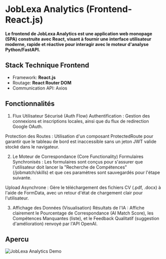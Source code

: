 # JobLexa Analytics (Frontend-React.js)

**Le frontend de JobLexa Analytics est une application web monopage (SPA) construite avec React, visant à fournir une interface utilisateur moderne, rapide et réactive pour interagir avec le moteur d'analyse Python/FastAPI.**

## Stack Technique Frontend
- Framework: **React.js**
- Routage: **React Router DOM**
- Communication API: Axios 

## Fonctionnalités
1. Flux Utilisateur Sécurisé (Auth Flow)
Authentification : Gestion des connexions et inscriptions locales, ainsi que du flux de redirection Google OAuth.

Protection des Routes : Utilisation d'un composant ProtectedRoute pour garantir que le tableau de bord est inaccessible sans un jeton JWT valide stocké dans le navigateur.

2. Le Moteur de Correspondance (Core Functionality)
Formulaires Synchronisés : Les formulaires sont conçus pour s'assurer que l'utilisateur doit lancer la "Recherche de Compétences" (/jobmatch/skills) et que ces paramètres sont sauvegardés pour l'étape suivante.

Upload Asynchrone : Gère le téléchargement des fichiers CV (.pdf, .docx) à l'aide de FormData, avec un retour d'état de chargement clair pour l'utilisateur.

3. Affichage des Données (Visualisation)
Résultats de l'IA : Affiche clairement le Pourcentage de Correspondance (AI Match Score), les Compétences Manquantes (liste), et le Feedback Qualitatif (suggestion d'amélioration) renvoyé par l'API OpenAI.


## Apercu
![JobLexa Analytics Demo](https://drive.google.com/file/d/1X1dfcXIZArvEaELx8D0zq9OD6VVy8CDs/view?usp=drive_link)
